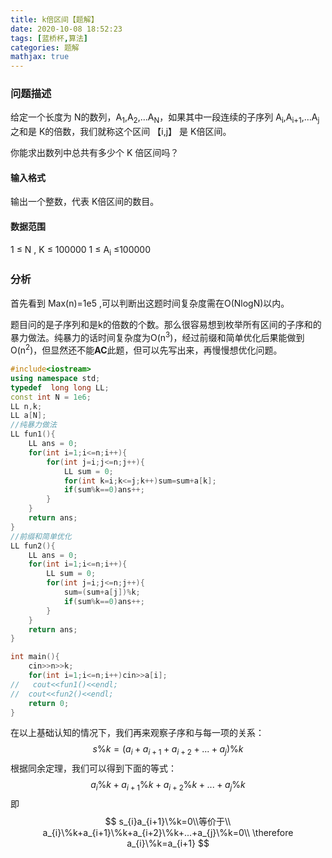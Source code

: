 ```yaml
---
title: k倍区间【题解】
date: 2020-10-08 18:52:23
tags: [蓝桥杯,算法]
categories: 题解
mathjax: true
---
```


### 问题描述

给定一个长度为 N的数列，A<sub>1</sub>,A<sub>2</sub>,…A<sub>N</sub>，如果其中一段连续的子序列 A<sub>i</sub>,A<sub>i+1</sub>,…A<sub>j</sub>之和是 K的倍数，我们就称这个区间 【i,j】 是 K倍区间。

你能求出数列中总共有多少个 K 倍区间吗？

<!--more-->

#### 输入格式

输出一个整数，代表 K倍区间的数目。

#### 数据范围

1 ≤ N , K ≤ 100000
1 ≤ A<sub>i</sub> ≤100000

### 分析

首先看到 Max(n)=1e5 ,可以判断出这题时间复杂度需在O(NlogN)以内。

题目问的是子序列和是k的倍数的个数。那么很容易想到枚举所有区间的子序和的暴力做法。纯暴力的话时间复杂度为O(n<sup>3</sup>)，经过前缀和简单优化后果能做到O(n<sup>2</sup>)，但显然还不能**AC**此题，但可以先写出来，再慢慢想优化问题。

```c++
#include<iostream>
using namespace std;
typedef  long long LL;
const int N = 1e6;
LL n,k;
LL a[N];
//纯暴力做法 
LL fun1(){
	LL ans = 0;
	for(int i=1;i<=n;i++){
		for(int j=i;j<=n;j++){
			LL sum = 0;
			for(int k=i;k<=j;k++)sum=sum+a[k];
			if(sum%k==0)ans++; 
		}
	}
	return ans;
}
//前缀和简单优化 
LL fun2(){
	LL ans = 0;
	for(int i=1;i<=n;i++){
		LL sum = 0;
		for(int j=i;j<=n;j++){
			sum=(sum+a[j])%k;
			if(sum%k==0)ans++; 
		}
	}
	return ans;
}

int main(){
	cin>>n>>k;
	for(int i=1;i<=n;i++)cin>>a[i];
//   cout<<fun1()<<endl;
//	cout<<fun2()<<endl;
	return 0;
} 
```

在以上基础认知的情况下，我们再来观察子序和与每一项的关系：
$$
s\%k=(a_{i}+a_{i+1}+a_{i+2}+...+a_{j})\%k
$$
根据同余定理，我们可以得到下面的等式：
$$
a_{i}\%k+a_{i+1}\%k+a_{i+2}\%k+...+a_{j}\%k
$$
即
$$
s_{i}a_{i+1}\%k=0\\等价于\\
a_{i}\%k+a_{i+1}\%k+a_{i+2}\%k+...+a_{j}\%k=0\\
\therefore a_{i}\%k=a_{i+1}
$$
